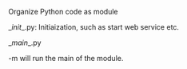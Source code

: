 Organize Python code as module

\__init__.py: Initiaization, such as start web service etc. 

\__main__.py

-m will run the main of the module. 